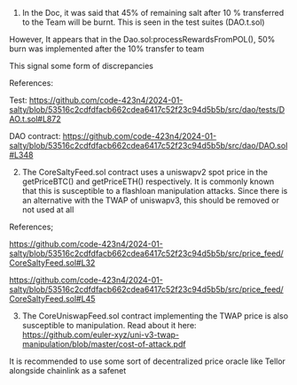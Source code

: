 1. In the Doc, it was said that 45% of remaining salt after 10 % transferred to the Team will be burnt. This is seen in the test suites (DAO.t.sol)

However, It appears that in the Dao.sol:processRewardsFromPOL(), 50% burn was implemented after the 10% transfer to team

This signal some form of discrepancies

References:

Test: 
https://github.com/code-423n4/2024-01-salty/blob/53516c2cdfdfacb662cdea6417c52f23c94d5b5b/src/dao/tests/DAO.t.sol#L872

DAO contract: 
https://github.com/code-423n4/2024-01-salty/blob/53516c2cdfdfacb662cdea6417c52f23c94d5b5b/src/dao/DAO.sol#L348


2. The CoreSaltyFeed.sol contract uses a uniswapv2 spot price in the getPriceBTC() and getPriceETH() respectively. It is commonly known that this is susceptible to a flashloan manipulation attacks. Since there is an alternative with the TWAP of uniswapv3, this should be removed or not used at all

References;

https://github.com/code-423n4/2024-01-salty/blob/53516c2cdfdfacb662cdea6417c52f23c94d5b5b/src/price_feed/CoreSaltyFeed.sol#L32

https://github.com/code-423n4/2024-01-salty/blob/53516c2cdfdfacb662cdea6417c52f23c94d5b5b/src/price_feed/CoreSaltyFeed.sol#L45

3. The CoreUniswapFeed.sol contract implementing the TWAP price is also susceptible to manipulation. Read about it here: https://github.com/euler-xyz/uni-v3-twap-manipulation/blob/master/cost-of-attack.pdf

It is recommended to use some sort of decentralized price oracle like Tellor alongside chainlink as a safenet